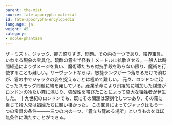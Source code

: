 ```yaml
---
parent: the-mist
source: fate-apocrypha-material
id: fate-apocrypha-encylopedia
language: ja
weight: 45
category:
- noble-phantasm
---
```


ザ・ミスト。ジャック、能力盛りすぎ、問題。その内の一つであり、結界宝具。いわゆる現象の宝具化。硫酸の霧を半径数十メートルに拡散させる。一般人は時間経過によりダメージを負い、魔術師たちも対抗手段を取らない限り、魔術を行使することも難しい。サーヴァントならば、敏捷ランクが一つ落ちるだけで済むが、霧の中でジャックの姿を捉えることは極めて難しい。
元々、ロンドンに起こったスモッグ問題に端を発している。産業革命により飛躍的に増加した煤煙がロンドンの冷たい霧に混じり、強酸性を帯びたことによって莫大な犠牲者が発生した。
十九世紀のロンドンでも、既にその問題は深刻化しつつあり、その霧に乗じて殺人鬼は娼婦たちに襲い掛かった。
この宝具によってジャックはもう一つの宝具の条件―――三つの内の一つ、「霧立ち籠める場所」というものをほぼ無条件に満たすことができる。
